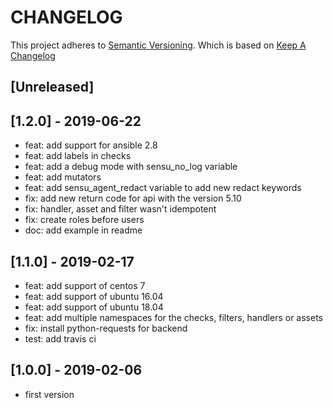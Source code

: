 # CHANGELOG

This project adheres to [Semantic Versioning](http://semver.org/).
Which is based on [Keep A Changelog](http://keepachangelog.com/)

## [Unreleased]

## [1.2.0] - 2019-06-22

- feat: add support for ansible 2.8
- feat: add labels in checks
- feat: add a debug mode with sensu_no_log variable
- feat: add mutators
- feat: add sensu_agent_redact variable to add new redact keywords
- fix: add new return code for api with the version 5.10
- fix: handler, asset and filter wasn't idempotent
- fix: create roles before users
- doc: add example in readme

## [1.1.0] - 2019-02-17

- feat: add support of centos 7
- feat: add support of ubuntu 16.04
- feat: add support of ubuntu 18.04
- feat: add multiple namespaces for the checks, filters, handlers or assets
- fix: install python-requests for backend
- test: add travis ci

## [1.0.0] - 2019-02-06

- first version
